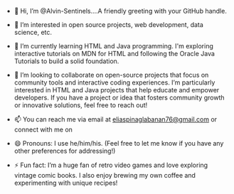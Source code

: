- 👋 Hi, I’m @Alvin-Sentinels....A friendly greeting with your GitHub handle.
-  👀 I’m interested in open source projects, web development, data science, etc.
- 🌱 I’m currently learning HTML and Java programming. I'm exploring interactive tutorials on MDN for HTML and following the Oracle Java Tutorials to build a solid foundation.
- 💞️ I’m looking to collaborate on open-source projects that focus on community tools and interactive coding experiences. I’m particularly interested in HTML and Java projects that help educate and empower developers. If you have a project or idea that fosters community growth or innovative solutions, feel free to reach out!
- 📫 You can reach me via email at eliaspinaglabanan76@gmail.com  or connect with me on 

- 😄 Pronouns: I use he/him/his. (Feel free to let me know if you have any other preferences for addressing!)
- ⚡ Fun fact: I’m a huge fan of retro video games and love exploring vintage comic books. I also enjoy brewing my own coffee and experimenting with unique recipes!


<!---
Alvin-Sentinels/Alvin-Sentinels is a ✨ special ✨ repository because its `README.md` (this file) appears on your GitHub profile.
You can click the Preview link to take a look at your changes.
--->
